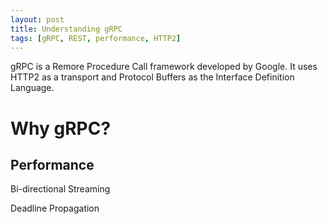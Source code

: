 ```yaml
---
layout: post
title: Understanding gRPC
tags: [gRPC, REST, performance, HTTP2]
---
```


gRPC is a Remore Procedure Call framework developed by Google.
It uses HTTP2 as a transport and Protocol Buffers as the Interface Definition Language.

# Why gRPC?

Performance
-----------


Bi-directional Streaming

Deadline Propagation
